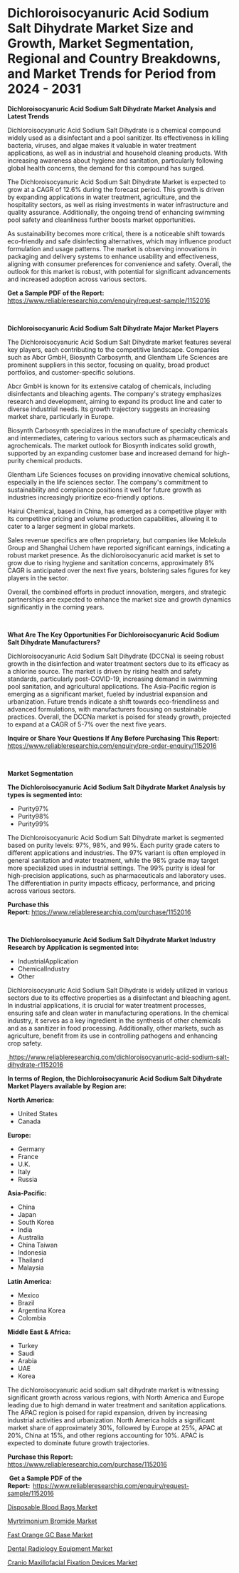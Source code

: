 <p><h1>Dichloroisocyanuric Acid Sodium Salt Dihydrate Market Size and Growth, Market Segmentation, Regional and Country Breakdowns, and Market Trends for Period from 2024 -  2031</h1></p><p><strong>Dichloroisocyanuric Acid Sodium Salt Dihydrate Market Analysis and Latest Trends</strong></p>
<p><p>Dichloroisocyanuric Acid Sodium Salt Dihydrate is a chemical compound widely used as a disinfectant and a pool sanitizer. Its effectiveness in killing bacteria, viruses, and algae makes it valuable in water treatment applications, as well as in industrial and household cleaning products. With increasing awareness about hygiene and sanitation, particularly following global health concerns, the demand for this compound has surged.</p><p>The Dichloroisocyanuric Acid Sodium Salt Dihydrate Market is expected to grow at a CAGR of 12.6% during the forecast period. This growth is driven by expanding applications in water treatment, agriculture, and the hospitality sectors, as well as rising investments in water infrastructure and quality assurance. Additionally, the ongoing trend of enhancing swimming pool safety and cleanliness further boosts market opportunities. </p><p>As sustainability becomes more critical, there is a noticeable shift towards eco-friendly and safe disinfecting alternatives, which may influence product formulation and usage patterns. The market is observing innovations in packaging and delivery systems to enhance usability and effectiveness, aligning with consumer preferences for convenience and safety. Overall, the outlook for this market is robust, with potential for significant advancements and increased adoption across various sectors.</p></p>
<p><strong>Get a Sample PDF of the Report:&nbsp;</strong> <a href="https://www.reliableresearchiq.com/enquiry/request-sample/1152016?utm_campaign=114&utm_medium=2&utm_source=Github&utm_content=ia&utm_term=07112024&utm_id=dichloroisocyanuric-acid-sodium-salt-dihydrate">https://www.reliableresearchiq.com/enquiry/request-sample/1152016</a></p>
<p>&nbsp;</p>
<p><strong>Dichloroisocyanuric Acid Sodium Salt Dihydrate Major Market Players</strong></p>
<p><p>The Dichloroisocyanuric Acid Sodium Salt Dihydrate market features several key players, each contributing to the competitive landscape. Companies such as Abcr GmbH, Biosynth Carbosynth, and Glentham Life Sciences are prominent suppliers in this sector, focusing on quality, broad product portfolios, and customer-specific solutions.</p><p>Abcr GmbH is known for its extensive catalog of chemicals, including disinfectants and bleaching agents. The company's strategy emphasizes research and development, aiming to expand its product line and cater to diverse industrial needs. Its growth trajectory suggests an increasing market share, particularly in Europe.</p><p>Biosynth Carbosynth specializes in the manufacture of specialty chemicals and intermediates, catering to various sectors such as pharmaceuticals and agrochemicals. The market outlook for Biosynth indicates solid growth, supported by an expanding customer base and increased demand for high-purity chemical products. </p><p>Glentham Life Sciences focuses on providing innovative chemical solutions, especially in the life sciences sector. The company's commitment to sustainability and compliance positions it well for future growth as industries increasingly prioritize eco-friendly options.</p><p>Hairui Chemical, based in China, has emerged as a competitive player with its competitive pricing and volume production capabilities, allowing it to cater to a larger segment in global markets.</p><p>Sales revenue specifics are often proprietary, but companies like Molekula Group and Shanghai Uchem have reported significant earnings, indicating a robust market presence. As the dichloroisocyanuric acid market is set to grow due to rising hygiene and sanitation concerns, approximately 8% CAGR is anticipated over the next five years, bolstering sales figures for key players in the sector. </p><p>Overall, the combined efforts in product innovation, mergers, and strategic partnerships are expected to enhance the market size and growth dynamics significantly in the coming years.</p></p>
<p>&nbsp;</p>
<p><strong>What Are The Key Opportunities For Dichloroisocyanuric Acid Sodium Salt Dihydrate Manufacturers?</strong></p>
<p><p>Dichloroisocyanuric Acid Sodium Salt Dihydrate (DCCNa) is seeing robust growth in the disinfection and water treatment sectors due to its efficacy as a chlorine source. The market is driven by rising health and safety standards, particularly post-COVID-19, increasing demand in swimming pool sanitation, and agricultural applications. The Asia-Pacific region is emerging as a significant market, fueled by industrial expansion and urbanization. Future trends indicate a shift towards eco-friendliness and advanced formulations, with manufacturers focusing on sustainable practices. Overall, the DCCNa market is poised for steady growth, projected to expand at a CAGR of 5-7% over the next five years.</p></p>
<p><strong>Inquire or Share Your Questions If Any Before Purchasing This Report:</strong> <a href="https://www.reliableresearchiq.com/enquiry/pre-order-enquiry/1152016?utm_campaign=114&utm_medium=2&utm_source=Github&utm_content=ia&utm_term=07112024&utm_id=dichloroisocyanuric-acid-sodium-salt-dihydrate">https://www.reliableresearchiq.com/enquiry/pre-order-enquiry/1152016</a></p>
<p>&nbsp;</p>
<p><strong>Market Segmentation</strong></p>
<p><strong>The Dichloroisocyanuric Acid Sodium Salt Dihydrate Market Analysis by types is segmented into:</strong></p>
<p><ul><li>Purity97%</li><li>Purity98%</li><li>Purity99%</li></ul></p>
<p><p>The Dichloroisocyanuric Acid Sodium Salt Dihydrate market is segmented based on purity levels: 97%, 98%, and 99%. Each purity grade caters to different applications and industries. The 97% variant is often employed in general sanitation and water treatment, while the 98% grade may target more specialized uses in industrial settings. The 99% purity is ideal for high-precision applications, such as pharmaceuticals and laboratory uses. The differentiation in purity impacts efficacy, performance, and pricing across various sectors.</p></p>
<p><strong>Purchase this Report:&nbsp;</strong><a href="https://www.reliableresearchiq.com/purchase/1152016?utm_campaign=114&utm_medium=2&utm_source=Github&utm_content=ia&utm_term=07112024&utm_id=dichloroisocyanuric-acid-sodium-salt-dihydrate">https://www.reliableresearchiq.com/purchase/1152016</a></p>
<p>&nbsp;</p>
<p><strong>The Dichloroisocyanuric Acid Sodium Salt Dihydrate Market Industry Research by Application is segmented into:</strong></p>
<p><ul><li>IndustrialApplication</li><li>ChemicalIndustry</li><li>Other</li></ul></p>
<p><p>Dichloroisocyanuric Acid Sodium Salt Dihydrate is widely utilized in various sectors due to its effective properties as a disinfectant and bleaching agent. In industrial applications, it is crucial for water treatment processes, ensuring safe and clean water in manufacturing operations. In the chemical industry, it serves as a key ingredient in the synthesis of other chemicals and as a sanitizer in food processing. Additionally, other markets, such as agriculture, benefit from its use in controlling pathogens and enhancing crop safety.</p></p>
<p><a href="https://www.reliableresearchiq.com/dichloroisocyanuric-acid-sodium-salt-dihydrate-r1152016?utm_campaign=114&utm_medium=2&utm_source=Github&utm_content=ia&utm_term=07112024&utm_id=dichloroisocyanuric-acid-sodium-salt-dihydrate">&nbsp;https://www.reliableresearchiq.com/dichloroisocyanuric-acid-sodium-salt-dihydrate-r1152016</a></p>
<p><strong>In terms of Region, the Dichloroisocyanuric Acid Sodium Salt Dihydrate Market Players available by Region are:</strong></p>
<p>
    <p> <strong> North America: </strong>
        <ul>
            <li>United States</li>
            <li>Canada</li>
        </ul>
        </p> 
    <p> <strong> Europe: </strong>
        <ul>
            <li>Germany</li>
            <li>France</li>
            <li>U.K.</li>
            <li>Italy</li>
            <li>Russia</li>
        </ul>
        </p> 
    <p> <strong> Asia-Pacific: </strong>
        <ul>
            <li>China</li>
            <li>Japan</li>
            <li>South Korea</li>
            <li>India</li>
            <li>Australia</li>
            <li>China Taiwan</li>
            <li>Indonesia</li>
            <li>Thailand</li>
            <li>Malaysia</li>
        </ul>
        </p> 
    <p> <strong> Latin America: </strong>
        <ul>
            <li>Mexico</li>
            <li>Brazil</li>
            <li>Argentina Korea</li>
            <li>Colombia</li>
        </ul>
        </p> 
    <p> <strong> Middle East & Africa: </strong>
        <ul>
            <li>Turkey</li>
            <li>Saudi</li>
            <li>Arabia</li>
            <li>UAE</li>
            <li>Korea</li>
        </ul>
    </p>
    </p>
<p><p>The dichloroisocyanuric acid sodium salt dihydrate market is witnessing significant growth across various regions, with North America and Europe leading due to high demand in water treatment and sanitation applications. The APAC region is poised for rapid expansion, driven by increasing industrial activities and urbanization. North America holds a significant market share of approximately 30%, followed by Europe at 25%, APAC at 20%, China at 15%, and other regions accounting for 10%. APAC is expected to dominate future growth trajectories.</p></p>
<p><strong>Purchase this Report: </strong><a href="https://www.reliableresearchiq.com/purchase/1152016?utm_campaign=114&utm_medium=2&utm_source=Github&utm_content=ia&utm_term=07112024&utm_id=dichloroisocyanuric-acid-sodium-salt-dihydrate">https://www.reliableresearchiq.com/purchase/1152016</a></p>
<p>&nbsp;<strong>Get a Sample PDF of the Report:&nbsp;&nbsp;</strong><a href="https://www.reliableresearchiq.com/enquiry/request-sample/1152016?utm_campaign=114&utm_medium=2&utm_source=Github&utm_content=ia&utm_term=07112024&utm_id=dichloroisocyanuric-acid-sodium-salt-dihydrate">https://www.reliableresearchiq.com/enquiry/request-sample/1152016</a></p>
<p><strong></strong></p>
<p><p><a href="https://issuu.com/reportprime-2/docs/disposable-blood-bags-market-size-2_9de0cb7411e682?utm_campaign=114&utm_medium=2&utm_source=Github&utm_content=ia&utm_term=07112024&utm_id=dichloroisocyanuric-acid-sodium-salt-dihydrate">Disposable Blood Bags Market</a></p><p><a href="https://github.com/kiara3n0pau/Market-Research-Report-List-1/blob/main/myrtrimonium-bromide-market.md?utm_campaign=114&utm_medium=2&utm_source=Github&utm_content=ia&utm_term=07112024&utm_id=dichloroisocyanuric-acid-sodium-salt-dihydrate">Myrtrimonium Bromide Market</a></p><p><a href="https://github.com/rieuydbalon3b/Market-Research-Report-List-1/blob/main/fast-orange-gc-base-market.md?utm_campaign=114&utm_medium=2&utm_source=Github&utm_content=ia&utm_term=07112024&utm_id=dichloroisocyanuric-acid-sodium-salt-dihydrate">Fast Orange GC Base Market</a></p><p><a href="https://issuu.com/reportprime-2/docs/dental-radiology-equipment-market-s_e097f887ca1c48?utm_campaign=114&utm_medium=2&utm_source=Github&utm_content=ia&utm_term=07112024&utm_id=dichloroisocyanuric-acid-sodium-salt-dihydrate">Dental Radiology Equipment Market</a></p><p><a href="https://issuu.com/reportprime-2/docs/cranio-maxillofacial-fixation-devic_550b3154e2fefe?utm_campaign=114&utm_medium=2&utm_source=Github&utm_content=ia&utm_term=07112024&utm_id=dichloroisocyanuric-acid-sodium-salt-dihydrate">Cranio Maxillofacial Fixation Devices Market</a></p></p>